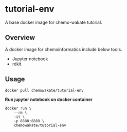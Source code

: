 # tutorial-env

A base docker image for chemo-wakate tutorial.

## Overview

A docker image for chemoinformatics include below tools.  

- Jupyter notebook
- rdkit

## Usage

```
docker pull chemowakate/tutorial-env
```

**Run jupyter notebook on docker container**

```
docker run \
    --rm \
    -it \
    -p 8888:8888 \
    chemowakate/tutorial-env
```
